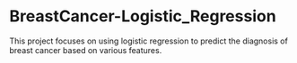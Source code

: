 # BreastCancer-Logistic_Regression
This project focuses on using logistic regression to predict the diagnosis of breast cancer based on various features.
